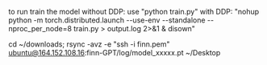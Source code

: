 to run train the model without DDP: use "python train.py"
with DDP: "nohup python -m torch.distributed.launch --use-env --standalone --nproc_per_node=8 train.py > output.log 2>&1 & disown"

cd ~/downloads; rsync -avz -e "ssh -i finn.pem" ubuntu@164.152.108.16:finn-GPT/log/model_xxxxx.pt ~/Desktop